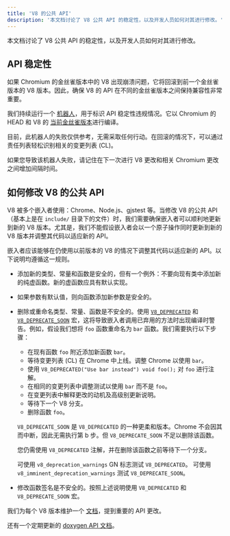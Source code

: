 ```yaml
---
title: 'V8 的公共 API'
description: '本文档讨论了 V8 公共 API 的稳定性，以及开发人员如何对其进行修改。'
---
```

本文档讨论了 V8 公共 API 的稳定性，以及开发人员如何对其进行修改。

## API 稳定性

如果 Chromium 的金丝雀版本中的 V8 出现崩溃问题，它将回滚到前一个金丝雀版本的 V8 版本。因此，确保 V8 的 API 在不同的金丝雀版本之间保持兼容性非常重要。

我们持续运行一个 [机器人](https://ci.chromium.org/p/v8/builders/luci.v8.ci/Linux%20V8%20API%20Stability)，用于标识 API 稳定性违规情况。它以 Chromium 的 HEAD 和 V8 的 [当前金丝雀版本](https://chromium.googlesource.com/v8/v8/+/refs/heads/canary)进行编译。

目前，此机器人的失败仅供参考，无需采取任何行动。在回滚的情况下，可以通过责任列表轻松识别相关的变更列表 (CL)。

如果您导致该机器人失败，请记住在下一次进行 V8 更改和相关 Chromium 更改之间增加间隔时间。

## 如何修改 V8 的公共 API

V8 被多个嵌入者使用：Chrome、Node.js、gjstest 等。当修改 V8 的公共 API（基本上是在 `include/` 目录下的文件）时，我们需要确保嵌入者可以顺利地更新到新的 V8 版本。尤其是，我们不能假设嵌入者会以一个原子操作同时更新到新的 V8 版本并调整其代码以适应新的 API。

嵌入者应该能够在仍使用以前版本的 V8 的情况下调整其代码以适应新的 API。以下说明均遵循这一规则。

- 添加新的类型、常量和函数是安全的，但有一个例外：不要向现有类中添加新的纯虚函数。新的虚函数应具有默认实现。
- 如果参数有默认值，则向函数添加新参数是安全的。
- 删除或重命名类型、常量、函数是不安全的。使用 [`V8_DEPRECATED`](https://cs.chromium.org/chromium/src/v8/include/v8config.h?l=395&rcl=0425b20ad9a8ba38c2e0dd16e8814abb722bfdde) 和 [`V8_DEPRECATE_SOON`](https://cs.chromium.org/chromium/src/v8/include/v8config.h?l=403&rcl=0425b20ad9a8ba38c2e0dd16e8814abb722bfdde) 宏，这将导致嵌入者调用已弃用的方法时出现编译时警告。例如，假设我们想将 `foo` 函数重命名为 `bar` 函数。我们需要执行以下步骤：
    - 在现有函数 `foo` 附近添加新函数 `bar`。
    - 等待变更列表 (CL) 在 Chrome 中上线。调整 Chrome 以使用 `bar`。
    - 使用 `V8_DEPRECATED("Use bar instead") void foo();` 对 `foo` 进行注解。
    - 在相同的变更列表中调整测试以使用 `bar` 而不是 `foo`。
    - 在变更列表中解释更改的动机及高级别更新说明。
    - 等待下一个 V8 分支。
    - 删除函数 `foo`。

    `V8_DEPRECATE_SOON` 是 `V8_DEPRECATED` 的一种更柔和版本。Chrome 不会因其而中断，因此无需执行第 b 步。但 `V8_DEPRECATE_SOON` 不足以删除该函数。

    您仍需使用 `V8_DEPRECATED` 注解，并在删除该函数之前等待下一个分支。

    可使用 `v8_deprecation_warnings` GN 标志测试 `V8_DEPRECATED`。
    可使用 `v8_imminent_deprecation_warnings` 测试 `V8_DEPRECATE_SOON`。

- 修改函数签名是不安全的。按照上述说明使用 `V8_DEPRECATED` 和 `V8_DEPRECATE_SOON` 宏。

我们为每个 V8 版本维护一个 [文档](https://docs.google.com/document/d/1g8JFi8T_oAE_7uAri7Njtig7fKaPDfotU6huOa1alds/edit)，提到重要的 API 更改。

还有一个定期更新的 [doxygen API 文档](https://v8.dev/api)。
